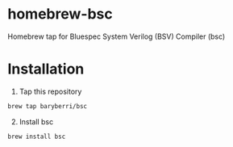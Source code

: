 # homebrew-bsc
Homebrew tap for Bluespec System Verilog (BSV) Compiler (bsc)

# Installation
1. Tap this repository
```bash
brew tap baryberri/bsc
```

2. Install bsc
```bash
brew install bsc
```
